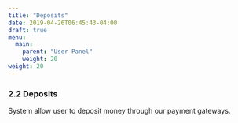 ```yaml
---
title: "Deposits"
date: 2019-04-26T06:45:43-04:00
draft: true
menu:
  main:
    parent: "User Panel"
    weight: 20
weight: 20
---
```


### 2.2 Deposits

System allow user to deposit money through our payment gateways.
